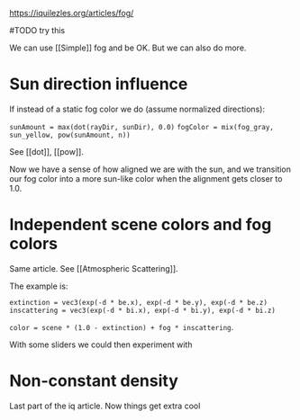 https://iquilezles.org/articles/fog/

#TODO  try this

We can use [[Simple]] fog and be OK.
But we can also do more.

# Sun direction influence

If instead of a static fog color we do (assume normalized directions):

`sunAmount = max(dot(rayDir, sunDir), 0.0)`
`fogColor = mix(fog_gray, sun_yellow, pow(sunAmount, n))`

See [[dot]], [[pow]].

Now we have a sense of how aligned we are with the sun, and we transition our fog color into a more sun-like color when the alignment gets closer to 1.0.

# Independent scene colors and fog colors

Same article. See [[Atmospheric Scattering]].

The example is:

`extinction = vec3(exp(-d * be.x), exp(-d * be.y), exp(-d * be.z)`
`inscattering = vec3(exp(-d * bi.x), exp(-d * bi.y), exp(-d * bi.z)`

`color = scene * (1.0 - extinction) + fog * inscattering`.

With some sliders we could then experiment with 

# Non-constant density

Last part of the iq article. Now things get extra cool


